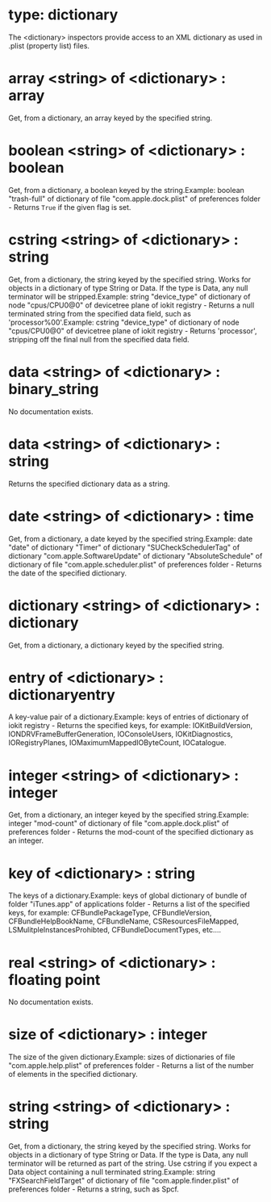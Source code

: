 # type: dictionary

The &lt;dictionary&gt; inspectors provide access to an XML dictionary as used in .plist (property list) files.

# array &lt;string&gt; of &lt;dictionary&gt; : array

Get, from a dictionary, an array keyed by the specified string.

# boolean &lt;string&gt; of &lt;dictionary&gt; : boolean

Get, from a dictionary, a boolean keyed by the string.Example: boolean "trash-full" of dictionary of file "com.apple.dock.plist" of preferences folder - Returns `True` if the given flag is set.

# cstring &lt;string&gt; of &lt;dictionary&gt; : string

Get, from a dictionary, the string keyed by the specified string. Works for objects in a dictionary of type String or Data. If the type is Data, any null terminator will be stripped.Example: string "device_type" of dictionary of node "cpus/CPU0@0" of devicetree plane of iokit registry  - Returns a null terminated string from the specified data field, such as &#39;processor%00&#39;.Example: cstring "device_type" of dictionary of node "cpus/CPU0@0" of devicetree plane of iokit registry  - Returns &#39;processor&#39;, stripping off the final null from the specified data field.

# data &lt;string&gt; of &lt;dictionary&gt; : binary_string

No documentation exists.

# data &lt;string&gt; of &lt;dictionary&gt; : string

Returns the specified dictionary data as a string.

# date &lt;string&gt; of &lt;dictionary&gt; : time

Get, from a dictionary, a date keyed by the specified string.Example: date "date" of dictionary "Timer" of dictionary "SUCheckSchedulerTag" of dictionary "com.apple.SoftwareUpdate" of dictionary "AbsoluteSchedule" of dictionary of file "com.apple.scheduler.plist" of preferences folder - Returns the date of the specified dictionary.

# dictionary &lt;string&gt; of &lt;dictionary&gt; : dictionary

Get, from a dictionary, a dictionary keyed by the specified string.

# entry of &lt;dictionary&gt; : dictionaryentry

A key-value pair of a dictionary.Example: keys of entries of dictionary of iokit registry - Returns the specified keys, for example: IOKitBuildVersion, IONDRVFrameBufferGeneration, IOConsoleUsers, IOKitDiagnostics, IORegistryPlanes, IOMaximumMappedIOByteCount, IOCatalogue.

# integer &lt;string&gt; of &lt;dictionary&gt; : integer

Get, from a dictionary, an integer keyed by the specified string.Example: integer "mod-count" of dictionary of file "com.apple.dock.plist" of preferences folder - Returns the mod-count of the specified dictionary as an integer.

# key of &lt;dictionary&gt; : string

The keys of a dictionary.Example: keys of global dictionary of bundle of folder "iTunes.app" of applications folder - Returns a list of the specified keys, for example: CFBundlePackageType, CFBundleVersion, CFBundleHelpBookName, CFBundleName, CSResourcesFileMapped, LSMulitpleInstancesProhibted, CFBundleDocumentTypes, etc....

# real &lt;string&gt; of &lt;dictionary&gt; : floating point

No documentation exists.

# size of &lt;dictionary&gt; : integer

The size of the given dictionary.Example: sizes of dictionaries of file "com.apple.help.plist" of preferences folder - Returns a list of the number of elements in the specified dictionary.

# string &lt;string&gt; of &lt;dictionary&gt; : string

Get, from a dictionary, the string keyed by the specified string. Works for objects in a dictionary of type String or Data. If the type is Data, any null terminator will be returned as part of the string. Use cstring if you expect a Data object containing a null terminated string.Example: string "FXSearchFieldTarget" of dictionary of file "com.apple.finder.plist" of preferences folder - Returns a string, such as Spcf.
